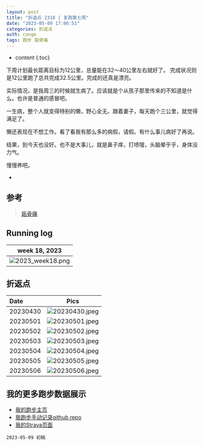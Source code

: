 ```yaml
---
layout: post
title: "折返点 2318 | 复跑第七周"
date: "2023-05-09 17:06:51"
categories: 折返点
auth: conge
tags: 跑步 跖骨痛 
---
```

* content
{:toc}

下周计划最长距离目标为12公里，总量能在32～40公里左右就好了。 完成状况则是12公里跑了总共完成32.5公里。完成的还真是漂亮。

实际情况，是我周三的时候就生病了。应该就是个从孩子那里传来的不知道是什么。也许是普通的感冒吧。

一生病，整个人就变得特别的懒，野心全无。跟着妻子，每天跑个三公里，就觉得满足了。

懒还表现在不想工作。看了看我有那么多的病假，请假。有什么事儿病好了再说。

结果，到今天也没好。也不是大事儿，就是鼻子痒，打喷嚏，头脑晕乎乎，身体没力气。

慢慢养吧。






-
  
## 参考

> [跖骨痛](https://www.drmed.cn/Metatarsalgia)

## Running log

|                            week 18, 2023                              |
| :-------------------------------------------------------------------: |
|![2023_week18.png](https://s2.loli.net/2023/05/10/RhJiCDPfuQB5Tmp.png) |

## 折返点

| Date     |                                Pics                                  |
| :------- | :------------------------------------------------------------------: |
| 20230430 |![20230430.jpeg](https://s2.loli.net/2023/05/10/dYPZ5hum8fUo3yr.jpg) |
| 20230501 |![20230501.jpeg](https://s2.loli.net/2023/05/10/u72QZokhLMzYFUs.jpg) |
| 20230502 |![20230502.jpeg](https://s2.loli.net/2023/05/10/MmKVDrXJYjEd9bf.jpg) |
| 20230503 |![20230503.jpeg](https://s2.loli.net/2023/05/10/9helTJB2WvRI5LE.jpg) |
| 20230504 |![20230504.jpeg](https://s2.loli.net/2023/05/10/swUPovXym67ZQiT.jpg) |
| 20230505 |![20230505.jpeg](https://s2.loli.net/2023/05/10/lSMOanEk2D34Ius.jpg) |
| 20230506 |![20230506.jpeg](https://s2.loli.net/2023/05/10/hbNVWu3aZeTkQRO.jpg) |


## 我的更多跑步数据展示

* [我的跑步主页](https://conge.livingwithfcs.org/running_page/)
* [我跑步手动记录github repo](https://github.com/conge/RunningStreak)
* [我的Strava页面](https://www.strava.com/athletes/57680242)

```
2023-05-09 初稿
```


